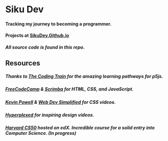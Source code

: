 # Siku Dev

#### Tracking my journey to becoming a programmer.

#### Projects at [SikuDev.Github.io](https://sikudev.github.io/)
##### All source code is found in this repo.

## Resources
##### Thanks to [The Coding Train](https://thecodingtrain.com) for the amazing learning pathways for __p5js__.

##### [FreeCodeCamp](https://freecodecamp.org) & [Scrimba](https://scrimba.com) for HTML, CSS, and JavaScript.

##### [Kevin Powell](https://youtube.com/@KevinPowell) & [Web Dev Simplified](https://youtube.com/@WebDevSimplified) for CSS videos.

##### [Hyperplexed](https://youtube.com/@Hyperplexed) for inspiring design videos.

##### [Harvard CS50](https://edx.org/cs50) hosted on edX. Incredible course for a solid entry into Computer Science. **(In progress)**